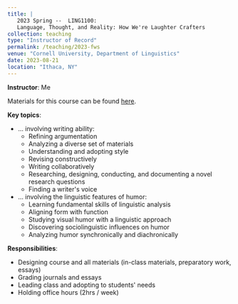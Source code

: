 ```yaml
---
title: | 
   2023 Spring --  LING1100:  
   Language, Thought, and Reality: How We're Laughter Crafters
collection: teaching
type: "Instructor of Record"
permalink: /teaching/2023-fws
venue: "Cornell University, Department of Linguistics"
date: 2023-08-21
location: "Ithaca, NY"
---
```


**Instructor**: Me

Materials for this course can be found [here](https://github.com/johnstarr-ling/teaching/tree/main/cornell-2023-writing-how_we're_laughter_crafters).

**Key topics**: 
- ... involving writing ability:
  - Refining argumentation
  - Analyzing a diverse set of materials
  - Understanding and adopting style
  - Revising constructively 
  - Writing collaboratively
  - Researching, designing, conducting, and documenting a novel research questions
  - Finding a writer's voice
- ... involving the linguistic features of humor:
  - Learning fundamental skills of linguistic analysis
  - Aligning form with function
  - Studying visual humor with a linguistic approach
  - Discovering sociolinguistic influences on humor
  - Analyzing humor synchronically and diachronically

**Responsibilities**: 
- Designing course and all materials (in-class materials, preparatory work, essays)
- Grading journals and essays
- Leading class and adopting to students' needs
- Holding office hours (2hrs / week)

